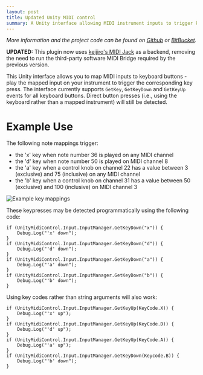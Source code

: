 ```yaml
---
layout: post
title: Updated Unity MIDI control
summary: A Unity interface allowing MIDI instrument inputs to trigger keyboard button presses.
---
```


_More information and the project code can be found on [Github](https://github.com/charlottepierce/UnityMidiControl) or [BitBucket](https://bitbucket.org/charlottepierce/unitymidicontrol)._

__UPDATED:__ This plugin now uses [keijiro's MIDI Jack](https://github.com/keijiro/MidiJack) as a backend, removing the need to run the third-party software MIDI Bridge required by the previous version.

This Unity interface allows you to map MIDI inputs to keyboard buttons - play the mapped input on your instrument to trigger the corresponding key press.
The interface currently supports `GetKey`, `GetKeyDown` and `GetKeyUp` events for all keyboard buttons.
Direct button presses (i.e., using the keyboard rather than a mapped instrument) will still be detected.

# Example Use #

The following note mappings trigger:

* the 'x' key when note number 36 is played on any MIDI channel
* the 'd' key when note number 50 is played on MIDI channel 8
* the 'a' key when a control knob on channel 22 has a value between 3 (exclusive) and 75 (inclusive) on any MIDI channel
* the 'b' key when a control knob on channel 31 has a value between 50 (exclusive) and 100 (inclusive) on MIDI channel 3

![Example key mappings](https://bitbucket.org/charlottepierce/unitymidicontrol/raw/master/example_mappings.png)

These keypresses may be detected programmatically using the following code:

	if (UnityMidiControl.Input.InputManager.GetKeyDown("x")) {
		Debug.Log("'x' down");
	}
	if (UnityMidiControl.Input.InputManager.GetKeyDown("d")) {
		Debug.Log("'d' down");
	}
	if (UnityMidiControl.Input.InputManager.GetKeyDown("a")) {
		Debug.Log("'a' down");
	}
	if (UnityMidiControl.Input.InputManager.GetKeyDown("b")) {
		Debug.Log("'b' down");
	}

Using key codes rather than string arguments will also work:

	if (UnityMidiControl.Input.InputManager.GetKeyUp(KeyCode.X)) {
		Debug.Log("'x' up");
	}
	if (UnityMidiControl.Input.InputManager.GetKeyUp(KeyCode.D)) {
		Debug.Log("'d' up");
	}
	if (UnityMidiControl.Input.InputManager.GetKeyUp(KeyCode.A)) {
		Debug.Log("'a' up");
	}
	if (UnityMidiControl.Input.InputManager.GetKeyDown(Keycode.B)) {
		Debug.Log("'b' down");
	}

